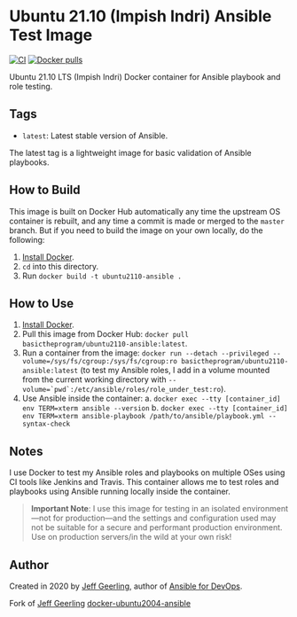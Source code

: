 # Ubuntu 21.10 (Impish Indri) Ansible Test Image

[![CI](https://github.com/basictheprogram/docker-ubuntu2110-ansible/workflows/Build/badge.svg?branch=master&event=push)](https://github.com/basictheprogram/docker-ubuntu2110-ansible/actions?query=workflow%3ABuild) [![Docker pulls](https://img.shields.io/docker/pulls/basictheprogram/docker-ubuntu2110-ansible)](https://hub.docker.com/basictheprogram/ubuntu2110-ansible/)

Ubuntu 21.10 LTS (Impish Indri) Docker container for Ansible playbook and role testing.

## Tags

  - `latest`: Latest stable version of Ansible.

The latest tag is a lightweight image for basic validation of Ansible playbooks.

## How to Build

This image is built on Docker Hub automatically any time the upstream OS container is rebuilt, and any time a commit is made or merged to the `master` branch. But if you need to build the image on your own locally, do the following:

  1. [Install Docker](https://docs.docker.com/install/).
  2. `cd` into this directory.
  3. Run `docker build -t ubuntu2110-ansible .`

## How to Use

  1. [Install Docker](https://docs.docker.com/engine/installation/).
  2. Pull this image from Docker Hub: `docker pull basictheprogram/ubuntu2110-ansible:latest`.
  3. Run a container from the image: `docker run --detach --privileged --volume=/sys/fs/cgroup:/sys/fs/cgroup:ro basictheprogram/ubuntu2110-ansible:latest` (to test my Ansible roles, I add in a volume mounted from the current working directory with ``--volume=`pwd`:/etc/ansible/roles/role_under_test:ro``).
  4. Use Ansible inside the container:
    a. `docker exec --tty [container_id] env TERM=xterm ansible --version`
    b. `docker exec --tty [container_id] env TERM=xterm ansible-playbook /path/to/ansible/playbook.yml --syntax-check`

## Notes

I use Docker to test my Ansible roles and playbooks on multiple OSes using CI tools like Jenkins and Travis. This container allows me to test roles and playbooks using Ansible running locally inside the container.

> **Important Note**: I use this image for testing in an isolated environment—not for production—and the settings and configuration used may not be suitable for a secure and performant production environment. Use on production servers/in the wild at your own risk!

## Author

Created in 2020 by [Jeff Geerling](https://www.jeffgeerling.com/), author of [Ansible for DevOps](https://www.ansiblefordevops.com/).

Fork of [Jeff Geerling](https://www.jeffgeerling.com/) [docker-ubuntu2004-ansible](https://github.com/geerlingguy/docker-ubuntu2004-ansible)
